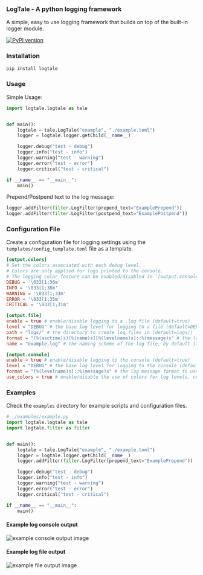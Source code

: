 ###  LogTale - A python logging framework
A simple, easy to use logging framework that builds on top of the built-in logger module.

[![PyPI version](https://badge.fury.io/py/logtale.svg)](https://pypi.org/project/logtale/0.0.7/)

### Installation
``` bash
pip install logtale
```

### Usage
Simple Usage:
``` python
import logtale.logtale as tale


def main():
    logtale = tale.LogTale("example", "./example.toml")
    logger = logtale.logger.getChild(__name__)

    logger.debug("test - debug")
    logger.info("test - info")
    logger.warning("test - warning")
    logger.error("test - error")
    logger.critical("test - critical")

if __name__ == "__main__":
    main()
```

Prepend/Postpend text to the log message:
``` python
logger.addFilter(filter.LogFilter(prepend_text="ExamplePrepend"))
logger.addFilter(filter.LogFilter(postpend_text="ExamplePostpend"))
```

### Configuration File
Create a configuration file for logging settings using the `templates/config_template.toml` file as a template.

``` toml
[output.colors]
# Set the colors associated with each debug level.
# Colors are only applied for logs printed to the console.
# The logging color feature can be enabled/disabled in '[output.console]' section.
DEBUG = '\033[1;36m'
INFO = '\033[1;38m'
WARNING = '\033[1;33m'
ERROR = '\033[1;35m'
CRITICAL = '\033[1;31m'

[output.file]
enable = true # enable/disable logging to a .log file (default=true)
level = "DEBUG" # the base log level for logging to a file (default=DEBUG)
path = "logs/" # the directory to create log files in (default=logs/)
format = "(%(asctime)s)[%(name)s][%(levelname)s]::%(message)s" # the log message format to use for file logging
name = "example.log" # the naming scheme of the log file, by default it's '<project_name>_<version>_<timestamp>.log'

[output.console]
enable = true # enable/disable logging to the console (default=true)
level = "DEBUG" # the base log level for logging to the console (default=DEBUG)
format = "[%(levelname)s]::%(message)s" # the log message format to use for console logging
use_colors = true # enable/disable the use of colors for log levels. colors can be customized in '[output.colors]' section.
```

### Examples
Check the `examples` directory for example scripts and configuration files.

``` python
# ./examples/example.py
import logtale.logtale as tale
import logtale.filter as filter


def main():
    logtale = tale.LogTale("example", "./example.toml")
    logger = logtale.logger.getChild(__name__)
    logger.addFilter(filter.LogFilter(prepend_text="ExamplePrepend"))

    logger.debug("test - debug")
    logger.info("test - info")
    logger.warning("test - warning")
    logger.error("test - error")
    logger.critical("test - critical")

if __name__ == "__main__":
    main()
```

#### Example log console output
![example console output image](./examples/example_console_output.png)

#### Example log file output
![example file output image](./examples/example_file_output.png)
